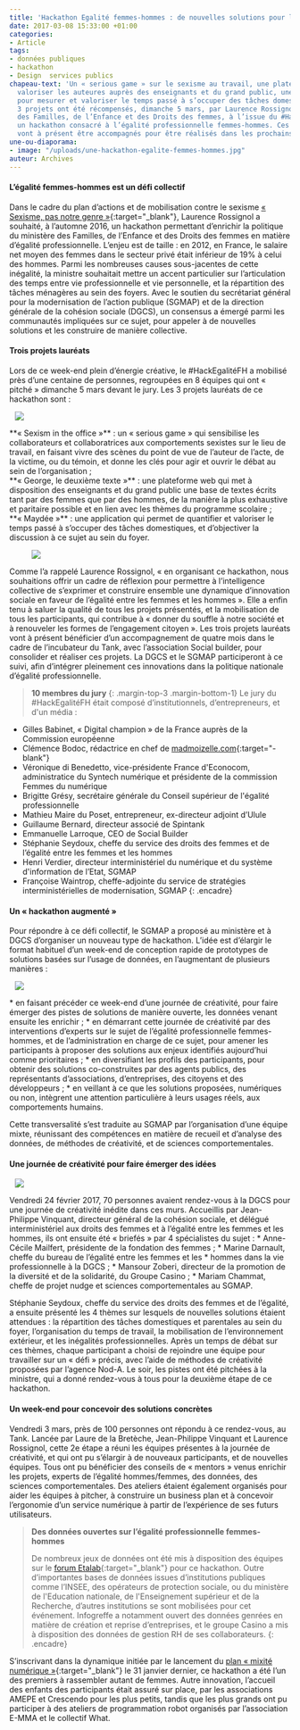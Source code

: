 ```yaml
---
title: 'Hackathon Egalité femmes-hommes : de nouvelles solutions pour l’égalité professionnelle'
date: 2017-03-08 15:33:00 +01:00
categories:
- Article
tags:
- données publiques
- hackathon
- Design  services publics
chapeau-text: 'Un « serious game » sur le sexisme au travail, une plateforme web pour
  valoriser les auteures auprès des enseignants et du grand public, une application
  pour mesurer et valoriser le temps passé à s’occuper des tâches domestiques : ces
  3 projets ont été récompensés, dimanche 5 mars, par Laurence Rossignol, ministre
  des Familles, de l’Enfance et des Droits des femmes, à l’issue du #HackEgalitéFH,
  un hackathon consacré à l’égalité professionnelle femmes-hommes. Ces 3 projets novateurs
  vont à présent être accompagnés pour être réalisés dans les prochains mois.'
une-ou-diaporama:
- image: "/uploads/une-hackathon-egalite-femmes-hommes.jpg"
auteur: Archives
---
```


#### L’égalité femmes-hommes est un défi collectif
Dans le cadre du plan d’actions et de mobilisation contre le sexisme [« Sexisme, pas notre genre »](https://www.egalite-femmes-hommes.gouv.fr/dossiers/sexisme-pas-notre-genre/){:target="_blank"}, Laurence Rossignol a souhaité, à l’automne 2016, un hackathon permettant d’enrichir la politique du ministère des Familles, de l’Enfance et des Droits des femmes en matière d’égalité professionnelle. L’enjeu est de taille : en 2012, en France, le salaire net moyen des femmes dans le secteur privé était inférieur de 19% à celui des hommes. Parmi les nombreuses causes sous-jacentes de cette inégalité, la ministre souhaitait mettre un accent particulier sur l’articulation des temps entre vie professionnelle et vie personnelle, et la répartition des tâches ménagères au sein des foyers. Avec le soutien du secrétariat général pour la modernisation de l’action publique (SGMAP) et de la direction générale de la cohésion sociale (DGCS), un consensus a émergé parmi les communautés impliquées sur ce sujet, pour appeler à de nouvelles solutions et les construire de manière collective.

#### Trois projets lauréats
Lors de ce week-end plein d’énergie créative, le #HackEgalitéFH a mobilisé près d’une centaine de personnes, regroupées en 8 équipes qui ont « pitché » dimanche 5 mars devant le jury. Les 3 projets lauréats de ce hackathon sont :<br>
<figure class='image-right' style='width: 40%; margin-left: 10px;'>
  <img src="/uploads/hackegalitefh-laureats.jpg"/>
</figure>
**« Sexism in the office »** : un « serious game » qui sensibilise les collaborateurs et collaboratrices aux comportements sexistes sur le lieu de travail, en faisant vivre des scènes du point de vue de l’auteur de l’acte, de la victime, ou du témoin, et donne les clés pour agir et ouvrir le débat au sein de l’organisation ;<br>
**« George, le deuxième texte »** : une plateforme web qui met à disposition des enseignants et du grand public une base de textes écrits tant par des femmes que par des hommes, de la manière la plus exhaustive et paritaire possible et en lien avec les thèmes du programme scolaire ;<br>
**« Maydée »** : une application qui permet de quantifier et valoriser le temps passé à s’occuper des tâches domestiques, et d’objectiver la discussion à ce sujet au sein du foyer.

<figure class='image-left' style='width: 40%; margin-right: 10px;'>
  <img src="/uploads/hackegalitefh-rossignol.jpg"/>
</figure>Comme l’a rappelé Laurence Rossignol, « en organisant ce hackathon, nous souhaitions offrir un cadre de réflexion pour permettre à l’intelligence collective de s’exprimer et construire ensemble une dynamique d’innovation sociale en faveur de l’égalité entre les femmes et les hommes ». Elle a enfin tenu à saluer la qualité de tous les projets présentés, et la mobilisation de tous les participants, qui contribue à « donner du souffle à notre société et à renouveler les formes de l’engagement citoyen ». Les trois projets lauréats vont à présent bénéficier d’un accompagnement de quatre mois dans le cadre de l’incubateur du Tank, avec l’association Social builder, pour consolider et réaliser ces projets. La DGCS et le SGMAP participeront à ce suivi, afin d’intégrer pleinement ces innovations dans la politique nationale d’égalité professionnelle.

> **10 membres du jury**
> {: .margin-top-3 .margin-bottom-1}
> Le  jury du #HackEgalitéFH était composé d’institutionnels, d’entrepreneurs, et d'un média :
> <br />
>
* Gilles Babinet, « Digital champion » de la France auprès de la Commission européenne
* Clémence Bodoc, rédactrice en chef de [madmoizelle.com](http://www.madmoizelle.com/){:target="-blank"}
* Véronique di Benedetto, vice-présidente France d'Econocom, administratice du Syntech numérique et présidente de la commission Femmes du numérique
* Brigitte Grésy, secrétaire générale du Conseil supérieur de l'égalité professionnelle
* Mathieu Maire du Poset, entrepreneur, ex-directeur adjoint d’Ulule
* Guillaume Bernard, directeur associé de Spintank
* Emmanuelle Larroque, CEO de Social Builder
* Stéphanie Seydoux, cheffe du service des droits des femmes et de l’égalité entre les femmes et les hommes
* Henri Verdier, directeur interministériel du numérique et du système d'information de l’Etat, SGMAP
* Françoise Waintrop, cheffe-adjointe du service de stratégies interministérielles de modernisation, SGMAP
{: .encadre}

#### Un « hackathon augmenté »

Pour répondre à ce défi collectif, le SGMAP a proposé au ministère et à DGCS d’organiser un nouveau type de hackathon. L’idée est d’élargir le format habituel d’un week-end de conception rapide de prototypes de solutions basées sur l’usage de données, en l’augmentant de plusieurs manières :
<figure class='image-right' style='width: 30%; margin-left: 10px;'>
  <img src="/uploads/hackegalitefh.jpg"/>
</figure>
* en faisant précéder ce week-end d’une journée de créativité, pour faire émerger des pistes de solutions de manière ouverte, les données venant ensuite les enrichir ;
* en démarrant cette journée de créativité par des interventions d’experts sur le sujet de l’égalité professionnelle femmes-hommes, et de l’administration en charge de ce sujet, pour amener les participants à proposer des solutions aux enjeux identifiés aujourd’hui comme prioritaires ;
* en diversifiant les profils des participants, pour obtenir des solutions co-construites par des agents publics, des représentants d’associations, d’entreprises, des citoyens et des développeurs ;
* en veillant à ce que les solutions proposées, numériques ou non, intègrent une attention particulière à leurs usages réels, aux comportements humains.

Cette transversalité s’est traduite au SGMAP par l’organisation d’une équipe mixte, réunissant des compétences en matière de recueil et d’analyse des données, de méthodes de créativité, et de sciences comportementales.

#### Une journée de créativité pour faire émerger des idées
<figure class='image-right' style='width: 30%; margin-left: 10px;'>
  <img src="/uploads/hackegalitefh-24fevrier_0.jpg"/>
</figure>
Vendredi 24 février 2017, 70 personnes avaient rendez-vous à la DGCS pour une journée de créativité inédite dans ces murs. Accueillis par Jean-Philippe Vinquant, directeur général de la cohésion sociale, et délégué interministériel aux droits des femmes et à l’égalité entre les femmes et les hommes, ils ont ensuite été « briefés » par 4 spécialistes du sujet :
* Anne-Cécile Mailfert, présidente de la fondation des femmes ;
* Marine Darnault, cheffe du bureau de l’égalité entre les femmes et les * hommes dans la vie professionnelle à la DGCS ;
* Mansour Zoberi,  directeur de la promotion de la diversité et de la solidarité, du Groupe Casino ;
* Mariam Chammat, cheffe de projet nudge et sciences comportementales au SGMAP.

Stéphanie Seydoux, cheffe du service des droits des femmes et de l’égalité, a ensuite présenté les 4 thèmes sur lesquels de nouvelles solutions étaient attendues : la répartition des tâches domestiques et parentales au sein du foyer, l’organisation du temps de travail, la mobilisation de l’environnement extérieur, et les inégalités professionnelles. Après un temps de débat sur ces thèmes, chaque participant a choisi de rejoindre une équipe pour travailler sur un « défi » précis, avec l’aide de méthodes de créativité proposées par l’agence Nod-A. Le soir, les pistes ont été pitchées à la ministre, qui a donné rendez-vous à tous pour la deuxième étape de ce hackathon.

 

#### Un week-end pour concevoir des solutions concrètes

Vendredi 3 mars, près de 100 personnes ont répondu à ce rendez-vous, au Tank. Lancée par Laure de la Bretèche, Jean-Philippe Vinquant et Laurence Rossignol, cette 2e étape a réuni les équipes présentes à la journée de créativité, et qui ont pu s’élargir à de nouveaux participants, et de nouvelles équipes. Tous ont pu bénéficier des conseils de « mentors » venus enrichir les projets, experts de l’égalité hommes/femmes, des données, des sciences comportementales. Des ateliers étaient également organisés pour aider les équipes à pitcher, à construire un business plan et à concevoir l’ergonomie d’un service numérique à partir de l’expérience de ses futurs utilisateurs.

> **Des données ouvertes sur l’égalité professionnelle femmes-hommes**
> 
>
> De nombreux jeux de données ont été mis à disposition des équipes sur le [forum Etalab](https://forum.etalab.gouv.fr/t/cartographie-des-donnees-disponibles-le-hackathon-hackegalitefh/3436){:target="_blank"} pour ce hackathon. Outre d’importantes bases de données issues d’institutions publiques comme l’INSEE, des opérateurs de protection sociale, ou du ministère de l'Education nationale, de l'Enseignement supérieur et de la Recherche, d’autres institutions se sont mobilisées pour cet événement. Infogreffe a notamment ouvert des données genrées en matière de création et reprise d’entreprises, et le groupe Casino a mis à disposition des données de gestion RH de ses collaborateurs.
{: .encadre}

S’inscrivant dans la dynamique initiée par le lancement du [plan « mixité numérique »](https://www.egalite-femmes-hommes.gouv.fr/wp-content/uploads/2017/01/DP-Plan-sectoriel-mixite-numerique.pdf){:target="_blank"} le 31 janvier dernier, ce hackathon a été l’un des premiers à rassembler autant de femmes. Autre innovation, l’accueil des enfants des participants était assuré sur place, par les associations AMEPE et Crescendo pour les plus petits, tandis que les plus grands ont pu participer à des ateliers de programmation robot organisés par l’association E-MMA et le collectif What.









